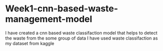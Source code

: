 # Week1-cnn-based-waste-management-model
I have created a cnn based waste classifaction model that helps to detect the waste from the some group of data I have used waste classifaction as my dataset from kaggle

